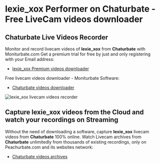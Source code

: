 # lexie_xox Performer on Chaturbate - Free LiveCam videos downloader

## Chaturbate Live Videos Recorder

Monitor and record livecam videos of **lexie_xox** from **Chaturbate** with Moniturbate.com
Get a premium trial for free by just and only registering with your Email address:
* [lexie_xox Premium videos downloader](https://moniturbate.com/request-demo-licence-key.html)

Free livecam videos downloader - Moniturbate Software:
* [Chaturbate videos downloader](https://moniturbate.com/moniturbate-download-software.html)

![lexie_xox livecam videos recorder](https://peachurnet.com/templates/moniturbate-software.png)


## Capture lexie_xox videos from the Cloud and watch your recordings on Streaming

Without the need of downloading a software, capture **lexie_xox** livecam videos from **Chaturbate** 100% online.
Watch Livecam archives from **Chaturbate** unlimitedly from thousands of existing recordings, only on Peachurbate.com and its websites network:
* [Chaturbate videos archives](https://peachurnet.com/)